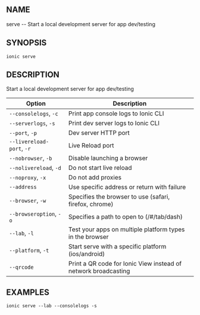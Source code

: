 
## NAME
serve -- Start a local development server for app dev/testing
  
## SYNOPSIS
    ionic serve 
  
## DESCRIPTION
Start a local development server for app dev/testing





Option | Description
------ | ----------
`--consolelogs`, `-c` | Print app console logs to Ionic CLI
`--serverlogs`, `-s` | Print dev server logs to Ionic CLI
`--port`, `-p` | Dev server HTTP port
`--livereload-port`, `-r` | Live Reload port
`--nobrowser`, `-b` | Disable launching a browser
`--nolivereload`, `-d` | Do not start live reload
`--noproxy`, `-x` | Do not add proxies
`--address` | Use specific address or return with failure
`--browser`, `-w` | Specifies the browser to use (safari, firefox, chrome)
`--browseroption`, `-o` | Specifies a path to open to (/#/tab/dash)
`--lab`, `-l` | Test your apps on multiple platform types in the browser
`--platform`, `-t` | Start serve with a specific platform (ios/android)
`--qrcode` | Print a QR code for Ionic View instead of network broadcasting

## EXAMPLES
    ionic serve --lab --consolelogs -s 
